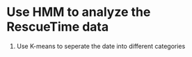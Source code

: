 # Use HMM to analyze the RescueTime data

1. Use K-means to seperate the date into different categories
 
